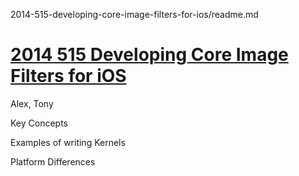 2014-515-developing-core-image-filters-for-ios/readme.md

# [2014 515 Developing Core Image Filters for iOS](https://developer.apple.com/videos/play/wwdc2014/515)

Alex, Tony


Key Concepts

Examples of writing Kernels

Platform Differences
